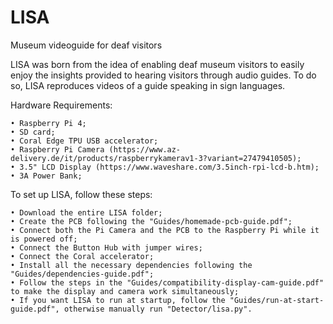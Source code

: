 # LISA
Museum videoguide for deaf visitors


LISA was born from the idea of enabling deaf museum visitors to easily enjoy the insights provided to hearing visitors through audio guides. To do so, LISA reproduces videos of a guide speaking in sign languages.


Hardware Requirements:

    • Raspberry Pi 4;
    • SD card;
    • Coral Edge TPU USB accelerator;
    • Raspberry Pi Camera (https://www.az-delivery.de/it/products/raspberrykamerav1-3?variant=27479410505);
    • 3.5" LCD Display (https://www.waveshare.com/3.5inch-rpi-lcd-b.htm);
    • 3A Power Bank;

To set up LISA, follow these steps:

    • Download the entire LISA folder;
    • Create the PCB following the "Guides/homemade-pcb-guide.pdf";
    • Connect both the Pi Camera and the PCB to the Raspberry Pi while it is powered off;
    • Connect the Button Hub with jumper wires;
    • Connect the Coral accelerator;
    • Install all the necessary dependencies following the "Guides/dependencies-guide.pdf";
    • Follow the steps in the "Guides/compatibility-display-cam-guide.pdf" to make the display and camera work simultaneously;
    • If you want LISA to run at startup, follow the "Guides/run-at-start-guide.pdf", otherwise manually run "Detector/lisa.py".
